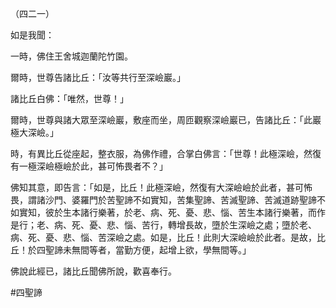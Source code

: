 （四二一）

如是我聞：

一時，佛住王舍城迦蘭陀竹園。

爾時，世尊告諸比丘：「汝等共行至深嶮巖。」

諸比丘白佛：「唯然，世尊！」

爾時，世尊與諸大眾至深嶮巖，敷座而坐，周匝觀察深嶮巖已，告諸比丘：「此巖極大深嶮。」

時，有異比丘從座起，整衣服，為佛作禮，合掌白佛言：「世尊！此極深嶮，然復有一極深嶮極嶮於此，甚可怖畏者不？」

佛知其意，即告言：「如是，比丘！此極深嶮，然復有大深嶮嶮於此者，甚可怖畏，謂諸沙門、婆羅門於苦聖諦不如實知，苦集聖諦、苦滅聖諦、苦滅道跡聖諦不如實知，彼於生本諸行樂著，於老、病、死、憂、悲、惱、苦生本諸行樂著，而作是行；老、病、死、憂、悲、惱、苦行，轉增長故，墮於生深嶮之處；墮於老、病、死、憂、悲、惱、苦深嶮之處。如是，比丘！此則大深嶮嶮於此者。是故，比丘！於四聖諦未無間等者，當勤方便，起增上欲，學無間等。」

佛說此經已，諸比丘聞佛所說，歡喜奉行。



#四聖諦
